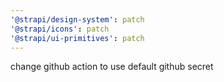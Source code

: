 ```yaml
---
'@strapi/design-system': patch
'@strapi/icons': patch
'@strapi/ui-primitives': patch
---
```


change github action to use default github secret
